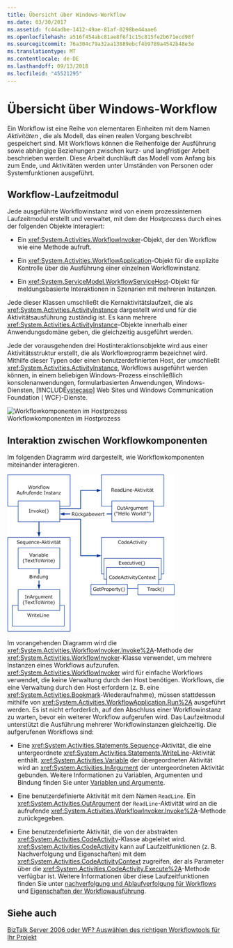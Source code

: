 ```yaml
---
title: Übersicht über Windows-Workflow
ms.date: 03/30/2017
ms.assetid: fc44adbe-1412-49ae-81af-0298be44aae6
ms.openlocfilehash: a516f454abc81ae8f6f1c15c815fe2b671ecd98f
ms.sourcegitcommit: 76a304c79a32aa13889ebcf4b9789a4542b48e3e
ms.translationtype: MT
ms.contentlocale: de-DE
ms.lasthandoff: 09/13/2018
ms.locfileid: "45521295"
---
```

# <a name="windows-workflow-overview"></a>Übersicht über Windows-Workflow
Ein Workflow ist eine Reihe von elementaren Einheiten mit dem Namen *Aktivitäten* , die als Modell, das einen realen Vorgang beschreibt gespeichert sind. Mit Workflows können die Reihenfolge der Ausführung sowie abhängige Beziehungen zwischen kurz- und langfristiger Arbeit beschrieben werden. Diese Arbeit durchläuft das Modell vom Anfang bis zum Ende, und Aktivitäten werden unter Umständen von Personen oder Systemfunktionen ausgeführt.  
  
## <a name="workflow-run-time-engine"></a>Workflow-Laufzeitmodul  
 Jede ausgeführte Workflowinstanz wird von einem prozessinternen Laufzeitmodul erstellt und verwaltet, mit dem der Hostprozess durch eines der folgenden Objekte interagiert:  
  
-   Ein <xref:System.Activities.WorkflowInvoker>-Objekt, der den Workflow wie eine Methode aufruft.  
  
-   Ein <xref:System.Activities.WorkflowApplication>-Objekt für die explizite Kontrolle über die Ausführung einer einzelnen Workflowinstanz.  
  
-   Ein <xref:System.ServiceModel.WorkflowServiceHost>-Objekt für meldungsbasierte Interaktionen in Szenarien mit mehreren Instanzen.  
  
 Jede dieser Klassen umschließt die Kernaktivitätslaufzeit, die als <xref:System.Activities.ActivityInstance> dargestellt wird und für die Aktivitätsausführung zuständig ist. Es kann mehrere <xref:System.Activities.ActivityInstance>-Objekte innerhalb einer Anwendungsdomäne geben, die gleichzeitig ausgeführt werden.  
  
 Jede der vorausgehenden drei Hostinteraktionsobjekte wird aus einer Aktivitätsstruktur erstellt, die als Workflowprogramm bezeichnet wird. Mithilfe dieser Typen oder einen benutzerdefinierten Host, der umschließt <xref:System.Activities.ActivityInstance>, Workflows ausgeführt werden können, in einem beliebigen Windows-Prozess einschließlich konsolenanwendungen, formularbasierten Anwendungen, Windows-Diensten, [!INCLUDE[vstecasp](../../../includes/vstecasp-md.md)] Web Sites und Windows Communication Foundation ( WCF)-Dienste.  
  
 ![Workflowkomponenten im Hostprozess](../../../docs/framework/windows-workflow-foundation/media/44c79d1d-178b-4487-87ed-3e33015a3842.gif "44c79d1d-178b-4487-87ed-3e33015a3842")  
Workflowkomponenten im Hostprozess  
  
## <a name="interaction-between-workflow-components"></a>Interaktion zwischen Workflowkomponenten  
 Im folgenden Diagramm wird dargestellt, wie Workflowkomponenten miteinander interagieren.  
  
 ![Workflowinteraktion](../../../docs/framework/windows-workflow-foundation/media/workflowinteraction.gif "WorkflowInteraction")  
  
 Im vorangehenden Diagramm wird die <xref:System.Activities.WorkflowInvoker.Invoke%2A>-Methode der <xref:System.Activities.WorkflowInvoker>-Klasse verwendet, um mehrere Instanzen eines Workflows aufzurufen. <xref:System.Activities.WorkflowInvoker> wird für einfache Workflows verwendet, die keine Verwaltung durch den Host benötigen. Workflows, die eine Verwaltung durch den Host erfordern (z. B. eine <xref:System.Activities.Bookmark>-Wiederaufnahme), müssen stattdessen mithilfe von <xref:System.Activities.WorkflowApplication.Run%2A> ausgeführt werden. Es ist nicht erforderlich, auf den Abschluss einer Workflowinstanz zu warten, bevor ein weiterer Workflow aufgerufen wird. Das Laufzeitmodul unterstützt die Ausführung mehrerer Workflowinstanzen gleichzeitig.  Die aufgerufenen Workflows sind:  
  
-   Eine <xref:System.Activities.Statements.Sequence>-Aktivität, die eine untergeordnete <xref:System.Activities.Statements.WriteLine>-Aktivität enthält. <xref:System.Activities.Variable> der übergeordneten Aktivität wird an <xref:System.Activities.InArgument> der untergeordneten Aktivität gebunden. Weitere Informationen zu Variablen, Argumenten und Bindung finden Sie unter [Variablen und Argumente](../../../docs/framework/windows-workflow-foundation/variables-and-arguments.md).  
  
-   Eine benutzerdefinierte Aktivität mit dem Namen `ReadLine`. Ein <xref:System.Activities.OutArgument> der `ReadLine`-Aktivität wird an die aufrufende <xref:System.Activities.WorkflowInvoker.Invoke%2A>-Methode zurückgegeben.  
  
-   Eine benutzerdefinierte Aktivität, die von der abstrakten <xref:System.Activities.CodeActivity>-Klasse abgeleitet wird. <xref:System.Activities.CodeActivity> kann auf Laufzeitfunktionen (z. B. Nachverfolgung und Eigenschaften) mit dem <xref:System.Activities.CodeActivityContext> zugreifen, der als Parameter über die <xref:System.Activities.CodeActivity.Execute%2A>-Methode verfügbar ist. Weitere Informationen über diese Laufzeitfunktionen finden Sie unter [nachverfolgung und Ablaufverfolgung für Workflows](../../../docs/framework/windows-workflow-foundation/workflow-tracking-and-tracing.md) und [Eigenschaften der Workflowausführung](../../../docs/framework/windows-workflow-foundation/workflow-execution-properties.md).  
  
## <a name="see-also"></a>Siehe auch  
 [BizTalk Server 2006 oder WF? Auswählen des richtigen Workflowtools für Ihr Projekt](https://go.microsoft.com/fwlink/?LinkId=154901)

